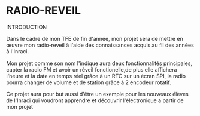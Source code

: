 
# RADIO-REVEIL

INTRODUCTION

Dans le cadre de mon TFE de fin d'année, mon projet sera de mettre en œuvre mon radio-reveil à l'aide des connaissances acquis au fil des années à l'Inraci. 

Mon projet comme son nom l'indique aura deux fonctionnalités principales, capter la radio FM et avoir un réveil fonctionelle,de plus elle affichera l'heure et la date en temps réel grâce à un RTC sur un écran SPI, la radio pourra changer de volume et de station grâce à 2 encodeur rotatif.    

Ce projet aura pour but aussi d'être un exemple pour les nouveaux élèves de l'Inraci qui voudront apprendre et découvrir l'électronique a partir de mon projet
